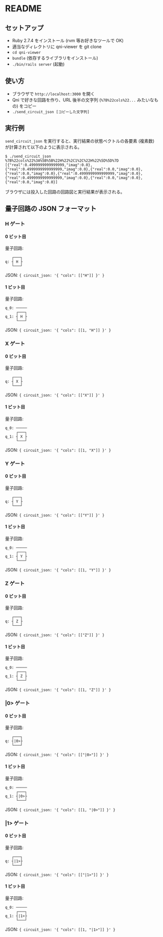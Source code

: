 # README

## セットアップ

* Ruby 2.7.4 をインストール (rvm 等お好きなツールで OK)
* 適当なディレクトリに qni-viewer を git clone
* `cd qni-viewer`
* `bundle` (依存するライブラリをインストール)
* `./bin/rails server` (起動)


## 使い方

* ブラウザで `http://localhost:3000` を開く
*  Qni で好きな回路を作り、URL 後半の文字列 (`%7B%22cols%22...` みたいなもの) をコピー
* `./send_circuit_json [コピーした文字列]`

## 実行例

`send_circuit_json` を実行すると、実行結果の状態ベクトルの各要素 (複素数) が計算されて以下のように表示される。

```
$ ./send_circuit_json %7B%22cols%22%3A%5B%5B%22H%22%2C1%2C%22H%22%5D%5D%7D
[{"real":0.4999999999999999,"imag":0.0},{"real":0.4999999999999999,"imag":0.0},{"real":0.0,"imag":0.0},{"real":0.0,"imag":0.0},{"real":0.4999999999999999,"imag":0.0},{"real":0.4999999999999999,"imag":0.0},{"real":0.0,"imag":0.0},{"real":0.0,"imag":0.0}]
```

ブラウザには投入した回路の回路図と実行結果が表示される。


## 量子回路の JSON フォーマット

### H ゲート
#### 0 ビット目

量子回路:
```
   ┌───┐
q: ┤ H ├
   └───┘
```

JSON:
`{ circuit_json: '{ "cols": [["H"]] }' }`

#### 1 ビット目

量子回路:
```
q_0: ─────
     ┌───┐
q_1: ┤ H ├
     └───┘
```

JSON:
`{ circuit_json: '{ "cols": [[1, "H"]] }' }`


### X ゲート
#### 0 ビット目

量子回路:
```
   ┌───┐
q: ┤ X ├
   └───┘
```

JSON:
`{ circuit_json: '{ "cols": [["X"]] }' }`

#### 1 ビット目

量子回路:
```
q_0: ─────
     ┌───┐
q_1: ┤ X ├
     └───┘
```

JSON:
`{ circuit_json: '{ "cols": [[1, "X"]] }' }`


### Y ゲート
#### 0 ビット目

量子回路:
```
   ┌───┐
q: ┤ Y ├
   └───┘
```

JSON:
`{ circuit_json: '{ "cols": [["Y"]] }' }`

#### 1 ビット目

量子回路:
```
q_0: ─────
     ┌───┐
q_1: ┤ Y ├
     └───┘
```

JSON:
`{ circuit_json: '{ "cols": [[1, "Y"]] }' }`


### Z ゲート
#### 0 ビット目

量子回路:
```
   ┌───┐
q: ┤ Z ├
   └───┘
```

JSON:
`{ circuit_json: '{ "cols": [["Z"]] }' }`

#### 1 ビット目

量子回路:
```
q_0: ─────
     ┌───┐
q_1: ┤ Z ├
     └───┘
```

JSON:
`{ circuit_json: '{ "cols": [[1, "Z"]] }' }`


### |0> ゲート
#### 0 ビット目

量子回路:
```
   ┌───┐
q: ┤|0>├
   └───┘
```

JSON:
`{ circuit_json: '{ "cols": [["|0>"]] }' }`

#### 1 ビット目

量子回路:
```
q_0: ─────
     ┌───┐
q_1: ┤|0>├
     └───┘
```

JSON:
`{ circuit_json: '{ "cols": [[1, "|0>"]] }' }`


### |1> ゲート
#### 0 ビット目

量子回路:
```
   ┌───┐
q: ┤|1>├
   └───┘
```

JSON:
`{ circuit_json: '{ "cols": [["|1>"]] }' }`

#### 1 ビット目

量子回路:
```
q_0: ─────
     ┌───┐
q_1: ┤|1>├
     └───┘
```

JSON:
`{ circuit_json: '{ "cols": [[1, "|1>"]] }' }`
